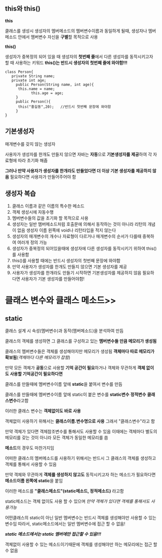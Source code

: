 ## this와 this()
**this**

클래스를 생성시 생성자의 멤버메소드의 멤버변수이름과 동일하게 될때, 생성자나 멤버메소드 안에서 멤버변수 자신을 **구별**할 목적으로 사용

**this()**

생성자가 중복정의 되어 있을 때 생성자의 **첫번째 줄**에서 다른 생성자를 동작시키고자 할 때 사용하는 키워드
**this()는 반드시 생성자의 첫번째 줄에 와야함!!!**
```
class Person{
   private String name;
   private int age;
     public Person(String name, int age){
      this.name = name;
            this.age = age; 
     }
     public Person(){
      this("홍길동",20);   //반드시 첫번째 문장에 와야함
     }
}
```

## 기본생성자

매개변수를 갖지 않는 생성자

사용자가 생성자를 한개도 만들지 않으면 자바는 **자동**으로 **기본생성자를 제공**하여 각 자료형에 따라 초기화 해줌 

**그러나 만약 사용자가 생성자를 한개라도 만들었다면 더 이상 기본 생성자를 제공하지 않음**
필요하다면 사용자가 만들어주어야 함

## 생성자 복습
1. 클래스 이름과 같은 이름의 특수한 메소드
2. 객체 생성시에 자동수행 
3. 멤버변수들의 값을 초기화 할 목적으로 사용 
4. 생성자는 일반 멤버메소드처럼 호출문에 의해서 동작하는 것이 아니라 리턴의 개념이 없음 생성자 이름 왼쪽에 void나 리턴타입을 적지 않는다 
5. 생성자의 매개변수의 개수나 자료형이 다르거나 매개변수의 순서가 다를때 중복하여 여러개 정의 가능 
6. 생성자가 중복정의 되어있을때에 생성자에 다른 생성자를 동작시키기 위하여 this()를 사용함 
7. this()를 사용할 때에는 반드시 생성자의 첫번째 문장에 와야함
8. 만약 사용자가 생성자를 한개도 만들지 않으면 기본 생성자를 제공 
9. 사용자가 생성자를 한개라도 만들기 시작하면 기본생성자를 제공하지 않음 필요하다면 사용자가 기본 생성자를 만들어야함!

# 클래스 변수와 클래스 메소드>>
## static

클래스 설계 시 속성(멤버변수)과 동작(멤버메소드)을 분석하여 만듬

클래스의 객체를 생성하면 그 클래스를 구성하고 있는 **멤버변수들 만큼 메모리가 생성됨** 

클래스의 멤버변수들은 객체를 생성해야지만 메모리가 생성됨 **객체마다 따로 메모리가 확보됨**(*객체마다 다른 메모리가 잡힘*)

만약 모든 객체가 **공동**으로 사용할 **기억 공간이 필요**하거나 객체와 무관하게 **객체 없이도 사용할 기억공간이 필요하다면** 

클래스를 만들때에 멤버변수이름 앞에 **static**을 붙여서 변수를 만듬

클래스를 만들때에 멤버변수이름 앞에 static이 붙은 변수를 **static변수** **정적변수** **클래스변수**라고함 

이러한 클래스 변수는 **객체없이도 바로 사용**

객체없이 사용하기 위해서는 **클래스이름.변수명으로 사용** 그래서 "클래스변수"라고 함

만약 객체가 있다면 객체참조변수를 통해서도 사용할 수 있음
이때에는 객체마다 별도의 메모리를 갖는 것이 아니라 모든 객체가 동일한 메모리를 씀

**메소드**의 경우도 마찬가지임

어떠한 클래스의 멤버메소드를 사용하기 위해서는 반드시 그 클래스의 객체를 생성하고 객체를 통해서 사용할 수 있음

만약 객체와 무관하게 **객체를 생성하지 않고도** 동작시키고자 하는 메소드가 필요하다면 **메소드이름 왼쪽에 static**을 붙임

이러한 메소드를 **"클래스메소드"(static메소드, 정적메소드)** 라고함

static메소드는 객체 없이도 사용 할 수 있으며 *만약 객체가 있다면 객체를 통해서도 사용가능* 

어떤클래스의 static이 아닌 일반 멤버변수는 반드시 객체를 생성해야만 사용할 수 있는 변수임 따라서, static메소드에서는 일반 멤버변수에 접근 할 수 없음!

***static 메소드에서는 static 멤버에만 접근할 수 있음!!!***

객체없이 사용할 수 있는 메소드이기때문에 객체를 생성해야만 하는 메모리에는 접근 할 수 없음
